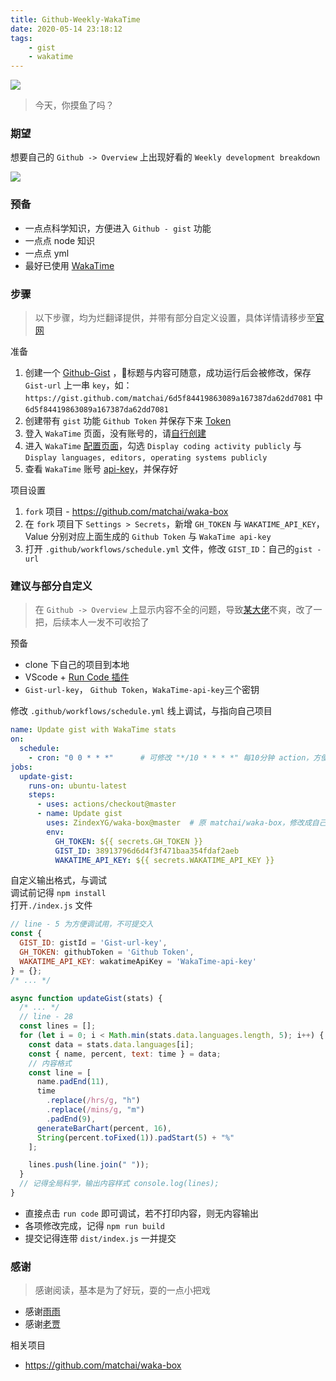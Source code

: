 ```yaml
---
title: Github-Weekly-WakaTime
date: 2020-05-14 23:18:12
tags:
    - gist
    - wakatime
---
```


![](/images/github-week-wakatime-banner.png)

> 今天，你摸鱼了吗？

<!-- more -->

### 期望

想要自己的 ``Github -> Overview`` 上出现好看的 ``Weekly development breakdown``

![](/images/github-week-wakatime-dg.png)


### 预备

- 一点点科学知识，方便进入 ``Github - gist`` 功能
- 一点点 node 知识
- 一点点 yml
- 最好已使用 [WakaTime](https://wakatime.com/)

### 步骤

> 以下步骤，均为烂翻译提供，并带有部分自定义设置，具体详情请移步至[官网](https://github.com/matchai/waka-box)

准备

1. 创建一个 [Github-Gist](https://gist.github.com/) ，标题与内容可随意，成功运行后会被修改，保存 ``Gist-url`` 上一串 ``key``，如：`https://gist.github.com/matchai/6d5f84419863089a167387da62dd7081` 中 ``6d5f84419863089a167387da62dd7081``
2. 创建带有 ``gist`` 功能 ``Github Token`` 并保存下来 [Token](https://github.com/settings/tokens/new)
3. 登入 ``WakaTime`` 页面，没有账号的，请[自行创建](https://wakatime.com/signup)
4. 进入 ``WakaTime`` [配置页面](https://wakatime.com/settings/profile)，勾选 ``Display coding activity publicly`` 与 ``Display languages, editors, operating systems publicly``
5. 查看 ``WakaTime`` 账号 [api-key](https://wakatime.com/settings/api-key)，并保存好

项目设置

1. ``fork`` 项目 - https://github.com/matchai/waka-box
2. 在 ``fork`` 项目下 ``Settings > Secrets``，新增 ``GH_TOKEN`` 与 ``WAKATIME_API_KEY``，Value 分别对应上面生成的 ``Github Token`` 与 ``WakaTime api-key``
3. 打开 ``.github/workflows/schedule.yml`` 文件，修改 ``GIST_ID``：自己的``gist - url``

### 建议与部分自定义

> 在 ``Github -> Overview`` 上显示内容不全的问题，导致[某大佬](https://blog.jiasm.org/)不爽，改了一把，后续本人一发不可收拾了

预备
- clone 下自己的项目到本地
- VScode + [Run Code 插件](https://marketplace.visualstudio.com/items?itemName=formulahendry.code-runner)
- ``Gist-url-key``， ``Github Token``，``WakaTime-api-key``三个密钥

修改 ``.github/workflows/schedule.yml`` 线上调试，与指向自己项目
```yml
name: Update gist with WakaTime stats
on:
  schedule:
    - cron: "0 0 * * *"      # 可修改 "*/10 * * * *" 每10分钟 action，方便调试
jobs:
  update-gist:
    runs-on: ubuntu-latest
    steps:
      - uses: actions/checkout@master
      - name: Update gist
        uses: ZindexYG/waka-box@master  # 原 matchai/waka-box，修改成自己的
        env:
          GH_TOKEN: ${{ secrets.GH_TOKEN }}
          GIST_ID: 38913796d6d4f3f471baa354fdaf2aeb
          WAKATIME_API_KEY: ${{ secrets.WAKATIME_API_KEY }}
```


自定义输出格式，与调试<br>
调试前记得 ``npm install``<br>
打开``./index.js`` 文件
```JavaScript
// line - 5 为方便调试用，不可提交入
const {
  GIST_ID: gistId = 'Gist-url-key',
  GH_TOKEN: githubToken = 'Github Token',
  WAKATIME_API_KEY: wakatimeApiKey = 'WakaTime-api-key'
} = {};
/* ... */

async function updateGist(stats) {
  /* ... */
  // line - 28
  const lines = [];
  for (let i = 0; i < Math.min(stats.data.languages.length, 5); i++) {
    const data = stats.data.languages[i];
    const { name, percent, text: time } = data;
    // 内容格式
    const line = [
      name.padEnd(11),
      time
        .replace(/hrs/g, "h")
        .replace(/mins/g, "m")
        .padEnd(9),
      generateBarChart(percent, 16),
      String(percent.toFixed(1)).padStart(5) + "%"
    ];

    lines.push(line.join(" "));
  }
  // 记得全局科学，输出内容样式 console.log(lines);
}
```
- 直接点击 ``run code`` 即可调试，若不打印内容，则无内容输出
- 各项修改完成，记得 ``npm run build``
- 提交记得连带 ``dist/index.js`` 一并提交

### 感谢

> 感谢阅读，基本是为了好玩，耍的一点小把戏

- 感谢[雨雨](https://rainylog.com/)
- 感谢[老贾](https://blog.jiasm.org/)

相关项目
- https://github.com/matchai/waka-box



